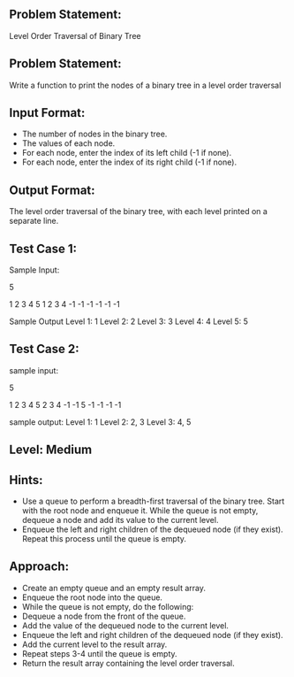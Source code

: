 ## Problem Statement:
Level Order Traversal of Binary Tree

## Problem Statement:
Write a function to print the nodes of a binary tree in a level order traversal


## Input Format:
- The number of nodes in the binary tree.
- The values of each node.
- For each node, enter the index of its left child (-1 if none).
- For each node, enter the index of its right child (-1 if none).


## Output Format:
The level order traversal of the binary tree, with each level printed on a separate line.

## Test Case 1:
Sample Input:

5

1
2
3
4
5
1
2
3
4
-1
-1
-1
-1
-1
-1

Sample Output
Level 1: 1
Level 2: 2
Level 3: 3
Level 4: 4
Level 5: 5


## Test Case 2:
sample input: 

5

1
2
3
4
5
2
3
4
-1
-1
5
-1
-1
-1
-1

sample output:
Level 1: 1
Level 2: 2, 3
Level 3: 4, 5

## Level: Medium

## Hints:
- Use a queue to perform a breadth-first traversal of the binary tree.
Start with the root node and enqueue it.
While the queue is not empty, dequeue a node and add its value to the current level.
- Enqueue the left and right children of the dequeued node (if they exist).
Repeat this process until the queue is empty.

## Approach:
- Create an empty queue and an empty result array.
- Enqueue the root node into the queue.
- While the queue is not empty, do the following:
- Dequeue a node from the front of the queue.
- Add the value of the dequeued node to the current level.
- Enqueue the left and right children of the dequeued node (if they exist).
- Add the current level to the result array.
- Repeat steps 3-4 until the queue is empty.
- Return the result array containing the level order traversal.
